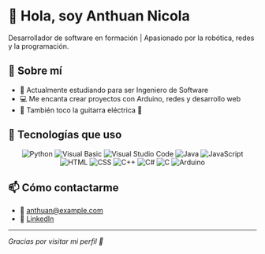 # 👋 Hola, soy Anthuan Nicola
Desarrollador de software en formación | Apasionado por la robótica, redes y la programación.

## 🚀 Sobre mí
- 🔭 Actualmente estudiando para ser Ingeniero de Software
- 💻 Me encanta crear proyectos con Arduino, redes y desarrollo web
- 🎸 También toco la guitarra eléctrica 🎵

## 🚀 Tecnologías que uso

<div align="center">
  
![Python](https://img.shields.io/badge/-Python-3776AB?logo=python&logoColor=white&style=flat)
![Visual Basic](https://img.shields.io/badge/-Visual%20Basic-5C2D91?logo=visual-studio&logoColor=white&style=flat)
![Visual Studio Code](https://img.shields.io/badge/-VS%20Code-007ACC?logo=visual-studio-code&logoColor=white&style=flat)
![Java](https://img.shields.io/badge/-Java-007396?logo=java&logoColor=white&style=flat)
![JavaScript](https://img.shields.io/badge/-JavaScript-F7DF1E?logo=javascript&logoColor=black&style=flat)
![HTML](https://img.shields.io/badge/-HTML5-E34F26?logo=html5&logoColor=white&style=flat)
![CSS](https://img.shields.io/badge/-CSS3-1572B6?logo=css3&logoColor=white&style=flat)
![C++](https://img.shields.io/badge/-C++-00599C?logo=c%2b%2b&logoColor=white&style=flat)
![C#](https://img.shields.io/badge/-CSharp-239120?logo=c-sharp&logoColor=white&style=flat)
![C](https://img.shields.io/badge/-C-555555?logo=c&logoColor=white&style=flat)
![Arduino](https://img.shields.io/badge/-Arduino-00979D?logo=arduino&logoColor=white&style=flat)

</div>

## 📫 Cómo contactarme
- 📧 anthuan@example.com 
- 💼 [LinkedIn](https://linkedin.com/in/anthuan) 



---
_Gracias por visitar mi perfil 💙_

